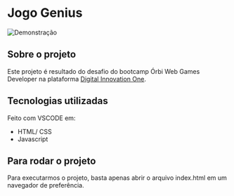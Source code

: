 # Jogo Genius

![Demonstração](C:\Proj-DIO\OrbiCamp\jogo-Genius\.assets\JogoGenius.gif)

## Sobre o projeto

Este projeto é resultado do desafio do bootcamp Órbi Web Games Developer na plataforma [Digital Innovation One](https://www.dio.me).

## Tecnologias utilizadas

Feito com VSCODE em:

- HTML/ CSS
- Javascript

## Para rodar o projeto

Para executarmos o projeto, basta apenas abrir o arquivo index.html em um navegador de preferência.